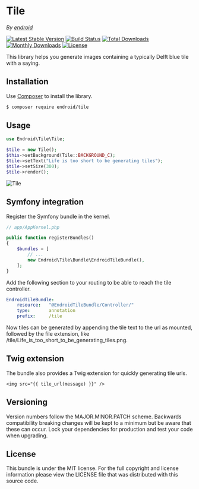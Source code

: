 Tile
====

*By [endroid](http://endroid.nl/)*

[![Latest Stable Version](http://img.shields.io/packagist/v/endroid/tile.svg)](https://packagist.org/packages/endroid/tile)
[![Build Status](http://img.shields.io/travis/endroid/Tile.svg)](http://travis-ci.org/endroid/Tile)
[![Total Downloads](http://img.shields.io/packagist/dt/endroid/tile.svg)](https://packagist.org/packages/endroid/tile)
[![Monthly Downloads](http://img.shields.io/packagist/dm/endroid/tile.svg)](https://packagist.org/packages/endroid/tile)
[![License](http://img.shields.io/packagist/l/endroid/tile.svg)](https://packagist.org/packages/endroid/tile)

This library helps you generate images containing a typically Delft blue tile with a saying.

## Installation

Use [Composer](https://getcomposer.org/) to install the library.

``` bash
$ composer require endroid/tile
```

## Usage

```php
use Endroid\Tile\Tile;

$tile = new Tile();
$this->setBackground(Tile::BACKGROUND_C);
$tile->setText("Life is too short to be generating tiles");
$tile->setSize(300);
$tile->render();

```

![Tile](http://endroid.nl/tile/Life%20is%20too%20short%20to%20be%20generating%20tiles.png)

## Symfony integration

Register the Symfony bundle in the kernel.

```php
// app/AppKernel.php

public function registerBundles()
{
    $bundles = [
        // ...
        new Endroid\Tile\Bundle\EndroidTileBundle(),
    ];
}
```

Add the following section to your routing to be able to reach the tile controller.

``` yml
EndroidTileBundle:
    resource:   "@EndroidTileBundle/Controller/"
    type:       annotation
    prefix:     /tile
```

Now tiles can be generated by appending the tile text to the url as mounted, followed
by the file extension, like /tile/Life_is_too_short_to_be_generating_tiles.png.

## Twig extension

The bundle also provides a Twig extension for quickly generating tile urls.

``` twig
<img src="{{ tile_url(message) }}" />
```

## Versioning

Version numbers follow the MAJOR.MINOR.PATCH scheme. Backwards compatibility
breaking changes will be kept to a minimum but be aware that these can occur.
Lock your dependencies for production and test your code when upgrading.

## License

This bundle is under the MIT license. For the full copyright and license
information please view the LICENSE file that was distributed with this source code.